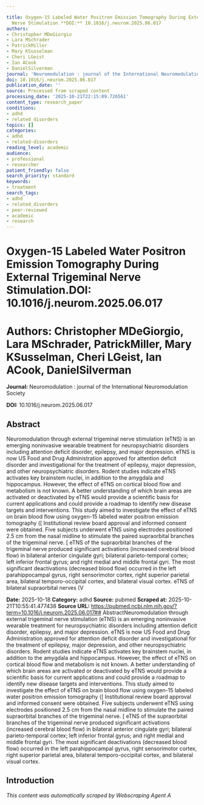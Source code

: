 ```yaml
---

title: Oxygen-15 Labeled Water Positron Emission Tomography During External Trigeminal
  Nerve Stimulation.**DOI:** 10.1016/j.neurom.2025.06.017
authors:
- Christopher MDeGiorgio
- Lara MSchrader
- PatrickMiller
- Mary KSusselman
- Cheri LGeist
- Ian ACook
- DanielSilverman
journal: 'Neuromodulation : journal of the International Neuromodulation Society'
doi: 10.1016/j.neurom.2025.06.017
publication_date: ''
source: Processed from scraped content
processing_date: '2025-10-21T22:15:09.726561'
content_type: research_paper
conditions:
- adhd
- related_disorders
topics: []
categories:
- adhd
- related-disorders
reading_level: academic
audience:
- professional
- researcher
patient_friendly: false
search_priority: standard
keywords:
- treatment
search_tags:
- adhd
- related_disorders
- peer-reviewed
- academic
- research
---
```




# Oxygen-15 Labeled Water Positron Emission Tomography During External Trigeminal Nerve Stimulation.**DOI:** 10.1016/j.neurom.2025.06.017

# **Authors:** Christopher MDeGiorgio, Lara MSchrader, PatrickMiller, Mary KSusselman, Cheri LGeist, Ian ACook, DanielSilverman

**Journal:** Neuromodulation : journal of the International Neuromodulation Society

**DOI:** 10.1016/j.neurom.2025.06.017

## Abstract

Neuromodulation through external trigeminal nerve stimulation (eTNS) is an emerging noninvasive wearable treatment for neuropsychiatric disorders including attention deficit disorder, epilepsy, and major depression. eTNS is now US Food and Drug Administration approved for attention deficit disorder and investigational for the treatment of epilepsy, major depression, and other neuropsychiatric disorders. Rodent studies indicate eTNS activates key brainstem nuclei, in addition to the amygdala and hippocampus. However, the effect of eTNS on cortical blood flow and metabolism is not known. A better understanding of which brain areas are activated or deactivated by eTNS would provide a scientific basis for current applications and could provide a roadmap to identify new disease targets and interventions.
This study aimed to investigate the effect of eTNS on brain blood flow using oxygen-15 labeled water positron emission tomography ([
Institutional review board approval and informed consent were obtained. Five subjects underwent eTNS using electrodes positioned 2.5 cm from the nasal midline to stimulate the paired supraorbital branches of the trigeminal nerve. [
eTNS of the supraorbital branches of the trigeminal nerve produced significant activations (increased cerebral blood flow) in bilateral anterior cingulate gyri; bilateral parieto-temporal cortex; left inferior frontal gyrus; and right medial and middle frontal gyri. The most significant deactivations (decreased blood flow) occurred in the left parahippocampal gyrus, right sensorimotor cortex, right superior parietal area, bilateral temporo-occipital cortex, and bilateral visual cortex.
eTNS of bilateral supraorbital nerves (V

**Date:** 2025-10-18
**Category:** adhd
**Source:** pubmed
**Scraped at:** 2025-10-21T10:55:41.477438
**Source URL:** https://pubmed.ncbi.nlm.nih.gov/?term=10.1016/j.neurom.2025.06.017## AbstractNeuromodulation through external trigeminal nerve stimulation (eTNS) is an emerging noninvasive wearable treatment for neuropsychiatric disorders including attention deficit disorder, epilepsy, and major depression. eTNS is now US Food and Drug Administration approved for attention deficit disorder and investigational for the treatment of epilepsy, major depression, and other neuropsychiatric disorders. Rodent studies indicate eTNS activates key brainstem nuclei, in addition to the amygdala and hippocampus. However, the effect of eTNS on cortical blood flow and metabolism is not known. A better understanding of which brain areas are activated or deactivated by eTNS would provide a scientific basis for current applications and could provide a roadmap to identify new disease targets and interventions.
This study aimed to investigate the effect of eTNS on brain blood flow using oxygen-15 labeled water positron emission tomography ([
Institutional review board approval and informed consent were obtained. Five subjects underwent eTNS using electrodes positioned 2.5 cm from the nasal midline to stimulate the paired supraorbital branches of the trigeminal nerve. [
eTNS of the supraorbital branches of the trigeminal nerve produced significant activations (increased cerebral blood flow) in bilateral anterior cingulate gyri; bilateral parieto-temporal cortex; left inferior frontal gyrus; and right medial and middle frontal gyri. The most significant deactivations (decreased blood flow) occurred in the left parahippocampal gyrus, right sensorimotor cortex, right superior parietal area, bilateral temporo-occipital cortex, and bilateral visual cortex.
## Introduction
*This content was automatically scraped by Webscraping Agent A*